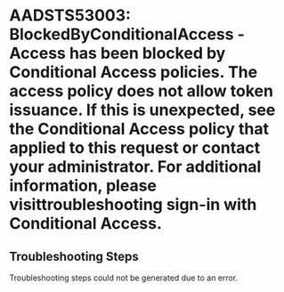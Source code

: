 # AADSTS53003: BlockedByConditionalAccess - Access has been blocked by Conditional Access policies. The access policy does not allow token issuance. If this is unexpected, see the Conditional Access policy that applied to this request or contact your administrator. For additional information, please visittroubleshooting sign-in with Conditional Access.


## Troubleshooting Steps
Troubleshooting steps could not be generated due to an error.